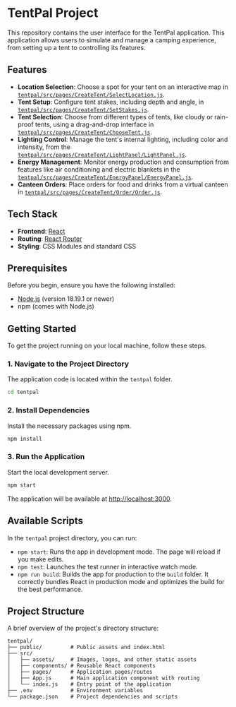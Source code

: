 # TentPal Project

This repository contains the user interface for the TentPal application. This application allows users to simulate and manage a camping experience, from setting up a tent to controlling its features.

## Features

*   **Location Selection**: Choose a spot for your tent on an interactive map in [`tentpal/src/pages/CreateTent/SelectLocation.js`](tentpal/src/pages/CreateTent/SelectLocation.js).
*   **Tent Setup**: Configure tent stakes, including depth and angle, in [`tentpal/src/pages/CreateTent/SetStakes.js`](tentpal/src/pages/CreateTent/SetStakes.js).
*   **Tent Selection**: Choose from different types of tents, like cloudy or rain-proof tents, using a drag-and-drop interface in [`tentpal/src/pages/CreateTent/ChooseTent.js`](tentpal/src/pages/CreateTent/ChooseTent.js).
*   **Lighting Control**: Manage the tent's internal lighting, including color and intensity, from the [`tentpal/src/pages/CreateTent/LightPanel/LightPanel.js`](tentpal/src/pages/CreateTent/LightPanel/LightPanel.js).
*   **Energy Management**: Monitor energy production and consumption from features like air conditioning and electric blankets in the [`tentpal/src/pages/CreateTent/EnergyPanel/EnergyPanel.js`](tentpal/src/pages/CreateTent/EnergyPanel/EnergyPanel.js).
*   **Canteen Orders**: Place orders for food and drinks from a virtual canteen in [`tentpal/src/pages/CreateTent/Order/Order.js`](tentpal/src/pages/CreateTent/Order/Order.js).

## Tech Stack

*   **Frontend**: [React](https://reactjs.org/)
*   **Routing**: [React Router](https://reactrouter.com/)
*   **Styling**: CSS Modules and standard CSS

## Prerequisites

Before you begin, ensure you have the following installed:
*   [Node.js](https://nodejs.org/) (version 18.19.1 or newer)
*   npm (comes with Node.js)

## Getting Started

To get the project running on your local machine, follow these steps.

### 1. Navigate to the Project Directory

The application code is located within the `tentpal` folder.

```sh
cd tentpal
```

### 2. Install Dependencies

Install the necessary packages using npm.

```sh
npm install
```

### 3. Run the Application

Start the local development server.

```sh
npm start
```

The application will be available at [http://localhost:3000](http://localhost:3000).

## Available Scripts

In the `tentpal` project directory, you can run:

-   `npm start`: Runs the app in development mode. The page will reload if you make edits.
-   `npm test`: Launches the test runner in interactive watch mode.
-   `npm run build`: Builds the app for production to the `build` folder. It correctly bundles React in production mode and optimizes the build for the best performance.

## Project Structure

A brief overview of the project's directory structure:

```
tentpal/
├── public/         # Public assets and index.html
├── src/
│   ├── assets/     # Images, logos, and other static assets
│   ├── components/ # Reusable React components
│   ├── pages/      # Application pages/routes
│   ├── App.js      # Main application component with routing
│   └── index.js    # Entry point of the application
├── .env            # Environment variables
└── package.json    # Project dependencies and scripts
```